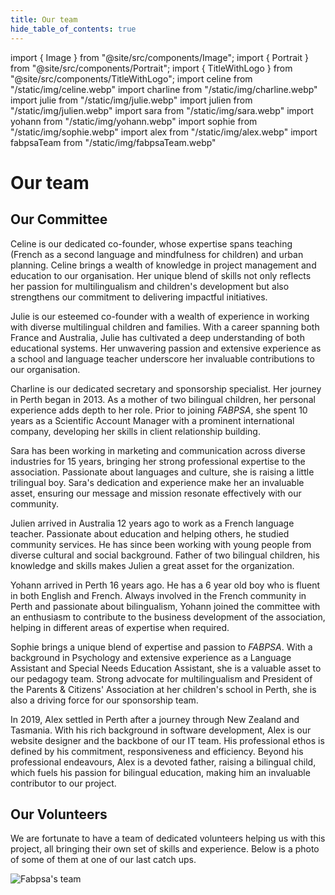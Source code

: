 ```yaml
---
title: Our team
hide_table_of_contents: true
---
```


import { Image } from "@site/src/components/Image";
import { Portrait } from "@site/src/components/Portrait";
import { TitleWithLogo } from "@site/src/components/TitleWithLogo";
import celine from "/static/img/celine.webp"
import charline from "/static/img/charline.webp"
import julie from "/static/img/julie.webp"
import julien from "/static/img/julien.webp"
import sara from "/static/img/sara.webp"
import yohann from "/static/img/yohann.webp"
import sophie from "/static/img/sophie.webp"
import alex from "/static/img/alex.webp"
import fabpsaTeam from "/static/img/fabpsaTeam.webp"

# Our team

<TitleWithLogo>

## Our Committee

</TitleWithLogo>

<Portrait title="Celine L'her — Director of FABPSA / Operation Manager" image={celine} name="Celine">

Celine is our dedicated co-founder, whose expertise spans teaching (French as a second language and mindfulness for children) and urban planning. Celine brings a wealth of knowledge in project management and education to our organisation. Her unique blend of skills not only reflects her passion for multilingualism and children's development but also strengthens our commitment to delivering impactful initiatives.

</Portrait>

<Portrait title="Julie Penin — Director of FABPSA / Pedagogy Coordinator" image={julie} name="Julie" right>

Julie is our esteemed co-founder with a wealth of experience in working with diverse multilingual children and families. With a career spanning both France and Australia, Julie has cultivated a deep understanding of both educational systems. Her unwavering passion and extensive experience as a school and language teacher underscore her invaluable contributions to our organisation.

</Portrait>

<Portrait title="Charline Mesquida — Secretary / Sponsorship Coordinator" image={charline} name="Charline">

Charline is our dedicated secretary and sponsorship specialist. Her journey in Perth began in 2013. As a mother of two bilingual children, her personal experience adds depth to her role. Prior to joining <em>FABPSA</em>, she spent 10 years as a Scientific Account Manager with a prominent international company, developing her skills in client relationship building.

</Portrait>

<Portrait title="Sara Bezzan – Communication Manager" image={sara} name="Sara" right>

Sara has been working in marketing and communication across diverse industries for 15 years, bringing her strong professional expertise to the association. Passionate about languages and culture, she is raising a little trilingual boy. Sara's dedication and experience make her an invaluable asset, ensuring our message and mission resonate effectively with our community.

</Portrait>

<Portrait title="Julien Cornu – Treasurer" image={julien} name="Julien">

Julien arrived in Australia 12 years ago to work as a French language teacher. Passionate about education and helping others, he studied community services. He has since been working with young people from diverse cultural and social background. Father of two bilingual children, his knowledge and skills makes Julien a great asset for the organization.

</Portrait>

<Portrait title="Yohann Cuchard – Committee Support" image={yohann} name="Yohann" right>

Yohann arrived in Perth 16 years ago. He has a 6 year old boy who is fluent in both English and French. Always involved in the French community in Perth and passionate about bilingualism, Yohann joined the committee with an enthusiasm to contribute to the business development of the association, helping in different areas of expertise when required.

</Portrait>

<Portrait title="Sophie Piat – Sponsorship and Pedagogy Specialist" image={sophie} name="Sophie">

Sophie brings a unique blend of expertise and passion to <em>FABPSA</em>. With a background in Psychology and extensive experience as a Language Assistant and Special Needs Education Assistant, she is a valuable asset to our pedagogy team. Strong advocate for multilingualism and President of the Parents & Citizens' Association at her children's school in Perth, she is also a driving force for our sponsorship team.

</Portrait>

<Portrait title="Alex Vedelago – Website Designer / IT Specialist" image={alex} name="Alex" right>

In 2019, Alex settled in Perth after a journey through New Zealand and Tasmania. With his rich background in software development, Alex is our website designer and the backbone of our IT team. His professional ethos is defined by his commitment, responsiveness and efficiency. Beyond his professional endeavours, Alex is a devoted father, raising a bilingual child, which fuels his passion for bilingual education, making him an invaluable contributor to our project.

</Portrait>

## Our Volunteers

We are fortunate to have a team of dedicated volunteers helping us with this project, all bringing their own set of skills and experience. Below is a photo of some of them at one of our last catch ups.

<Image src={fabpsaTeam} alt="Fabpsa's team" width={500} height={594} />
